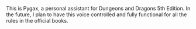 This is Pygax, a personal assistant for Dungeons and Dragons 5th Edition. In the future, I plan to have this voice controlled and fully functional for all the rules in the official books.
